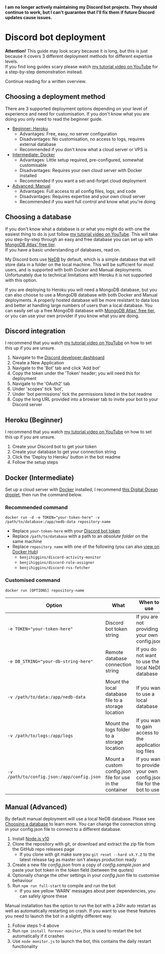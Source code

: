 **I am no longer actively maintaining my Discord bot projects. They should continue to work, but I can't guarantee that I'll fix them if future Discord updates cause issues.**

#  Discord bot deployment

**Attention!** This guide may look scary because it is long, but this is just because it covers 3 different deployment methods for different expertise levels.  
If you find long guides scary please watch [my tutorial video on YouTube](https://www.youtube.com/watch?v=DjQayKgcjGM) for a step-by-step demonstration instead.

Continue reading for a written overview.

## Choosing a deployment method

There are 3 supported deployment options depending on your level of experience and need for customisation. If you don't know what you are doing you only need to read the beginner guide.

- [Beginner: Heroku](#Heroku-Beginner)
  - Advantages: Free, easy, no server configuration
  - Disadvantages: No customisation, no access to logs, requires external database
  - Recommended if you don't know what a cloud server or VPS is
- [Intermediate: Docker](#Docker-Intermediate)
  - Advantages: Little setup required, pre-configured, somewhat customisable
  - Disadvantages: Requires your own cloud server with Docker installed
  - Recommended if you want a set-and-forget cloud deployment
- [Advanced: Manual](#Manual-Advanced)
  - Advantages: Full access to all config files, logs, and code
  - Disadvantages: Requires expertise and your own cloud server
  - Recommended if you want full control and know what you're doing

## Choosing a database

If you don't know what a database is or what you might do with one the easiest thing to do is just follow [my tutorial video on YouTube](https://www.youtube.com/watch?v=DjQayKgcjGM). This will take you step-by-step through an easy and free database you can set up with [MongoDB Atlas' free tier](https://www.mongodb.com/cloud/atlas).  
If you have a basic understanding of databases, read on.

My Discord bots use [NeDB](https://github.com/louischatriot/nedb) by default, which is a simple database that will store data in a folder on the local machine. This will be sufficient for most users, and is supported with both Docker and Manual deployments. Unfortunately due to technical limitations with Heroku it is not supported with this option.

If you are deploying to Heroku you will need a MongoDB database, but you can also choose to use a MongoDB database with both Docker and Manual deployments. A properly hosted database will be more resistant to data loss and better at handling large numbers of users than a local database. You can easily set up a free MongoDB database with [MongoDB Atlas' free tier](https://www.mongodb.com/cloud/atlas), or you can use your own provider if you know what you are doing.

## Discord integration

I recommend that you watch [my tutorial video on YouTube](https://www.youtube.com/watch?v=DjQayKgcjGM) on how to set this up if you are unsure.

1. Navigate to the [Discord developer dashboard](https://discordapp.com/developers/applications/)
2. Create a New Application
3. Navigate to the 'Bot' tab and click 'Add bot'
4. Copy the token under the 'Token' header; you will need this for deployment
5. Navigate to the 'OAuth2' tab
6. Under 'scopes' tick 'bot',
7. Under 'bot permissions' tick the permissions listed in the bot readme
8. Copy the long URL provided into a browser tab to invite your bot to your Discord server

## Heroku (Beginner)

I recommend that you watch [my tutorial video on YouTube](https://www.youtube.com/watch?v=DjQayKgcjGM) on how to set this up if you are unsure.

1. Create your Discord bot to get your token
2. Create your database to get your connection string
3. Click the 'Deploy to Heroku' button in the bot readme
4. Follow the setup steps

## Docker (Intermediate)

Set up a cloud server with [Docker](https://www.docker.com/) installed, I recommend [this Digital Ocean droplet](https://marketplace.digitalocean.com/apps/docker), then run the command below.

### Recommended command

`docker run -d -e TOKEN="your-token-here" -v /path/to/database:/app/nedb-data repository-name`

- Replace `your-token-here` with your [Discord bot token](#Discord-integration)
- Replace `/path/to/database` with a path to an  *absolute folder* on the same machine
- Replace `repository name` with one of the following (you can also [view on Docker Hub](https://hub.docker.com/u/benjihiggins))
  - `benjihiggins/discord-activity-monitor`
  - `benjihiggins/discord-role-assigner`
  - `benjihiggins/discord-rss-fetcher`

### Customised command

`docker run [OPTIONS] repository-name`

| Option                                     | What                                                     | When to use                                                  |
| ------------------------------------------ | -------------------------------------------------------- | ------------------------------------------------------------ |
| `-e TOKEN="your-token-here"`               | Discord bot token string                                 | If you are not providing your own config.json                |
| `-e DB_STRING="your-db-string-here"`       | Remote database connection string                        | If you do not want to use the local NeDB database            |
| `-v /path/to/data:/app/nedb-data`          | Mount the local database file to a storage location      | If you want to use a local database                          |
| `-v /path/to/logs:/app/logs`               | Mount the logs folder to a storage location              | If you want to gain access to the application log files      |
| `-v /path/to/config.json:/app/config.json` | Mount a custom config.json file for use in the container | If you want to provide your own config.json file for the bot to use |

## Manual (Advanced)

By default manual deployment will use a local NeDB database. Please see [Choosing a database](#Choosing-a-database) to learn more. You can change the connection string in your config.json file to connect to a different database.

1. Install [Node.js v10](https://nodejs.org/en/)
2. Clone the repository with git, or download and extract the zip file from the GitHub repo releases page
    - If you clone with git make sure you `git reset --hard vX.Y.Z` to the latest release tag as master isn't always production ready
3. Create a new file *config.json* from a copy of *config.sample.json* and paste your bot token in the token field (between the quotes)
4. Optionally change the other settings in your *config.json* file to customise behaviour
5. Run `npm run full-start` to compile and run the bot
    - If you see yellow 'WARN' messages about peer dependencies, you can safely ignore these

Manual installation has the option to run the bot with a 24hr auto restart as well as automatically restarting on crash. If you want to use these features you need to launch the bot in a slightly different way.

1. Follow steps 1-4 above
2. Run `npm install forever-monitor`, this is used to restart the bot automatically if it crashes
3. Use `node monitor.js` to launch the bot, this contains the daily restart functionality
